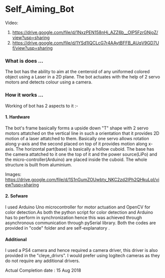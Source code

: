 # Self_Aiming_Bot
Video:
1. https://drive.google.com/file/d/1NxzPEN158nHj_AZZ6b__OlP5FzrGNjoZ/view?usp=sharing
2. https://drive.google.com/file/d/1YSd1IQCLcG7r4AAytBFFB_AUqV9GD7Uf/view?usp=sharing
### What is does ...
The bot has the ability to aim at the centeroid of any uniformed colored object using a Laser in a 2D plane.
The bot actuates with the help of 2 servo motors and detects colour using a camera.
### How it works ...
Working of bot has 2 aspects to it :-
#### 1. Hardware
The bot's frame basically forms a upside down "T" shape with 2 servo motors attatched on the vertical line in such a orientation that it provides 2D motion of 
a laser attatched to them.
Basically one servo allows rotation along y-axis and the second placed on top of it provides motion along x-axis.
The horizontal part(base) is basically a hollow cuboid.
The base has the camera attatched to it one the top of it and the power source(LiPo) and the micro-controller(Arduino) are placed inside the cuboid.
The whole structure is built from aluminium.

Images: https://drive.google.com/file/d/1S1nGumZOUwbty_NKC2zd2IPh2QHkuLpI/view?usp=sharing
#### 2. Sofware
I used Arduino Uno microcontroller for motor actuation and OpenCV for color detection.As both the python script for color detection and Arduino has to perform in synchronization hence this was achieved through asynchronous communication through pySerial library.
Both the codes are provided in "code" folder and are self-explanatory .

#### Additional
I used a PS4 camera and hence required a camera driver, this driver is also provided in the "cleye_drivrs".
I would prefer using logitech cameras as they do not require any additional drivers.


Actual Completion date : 15 Aug 2018
